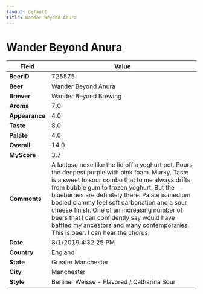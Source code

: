 ```yaml
---
layout: default
title: Wander Beyond Anura
---
```


# Wander Beyond Anura

| Field         | Value     |
|---------------|-----------|
| **BeerID** | 725575 |
| **Beer** | Wander Beyond Anura |
| **Brewer** | Wander Beyond Brewing |
| **Aroma** | 7.0 |
| **Appearance** | 4.0 |
| **Taste** | 8.0 |
| **Palate** | 4.0 |
| **Overall** | 14.0 |
| **MyScore** | 3.7 |
| **Comments** | A lactose nose like the lid off a yoghurt pot. Pours the deepest purple with pink foam. Murky. Taste is a sweet to sour combo that to me always drifts from bubble gum to frozen yoghurt. But the blueberries are definitely there. Palate is medium bodied clammy feel soft carbonation and a sour cheese finish. One of an increasing number of beers that I can confidently say would have baffled my ancestors and many contemporaries. This is beer. I can hear the chorus. |
| **Date** | 8/1/2019 4:32:25 PM |
| **Country** | England |
| **State** | Greater Manchester |
| **City** | Manchester |
| **Style** | Berliner Weisse - Flavored / Catharina Sour |
